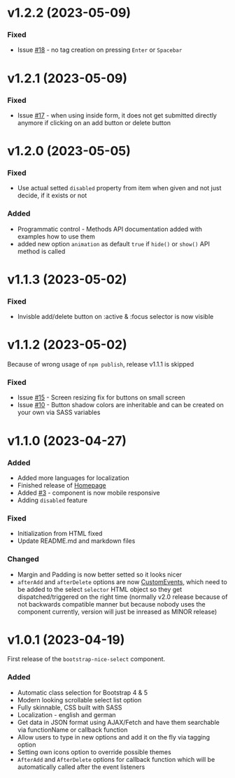 # **v1.2.2 (2023-05-09)**

### **Fixed**

- Issue [#18](https://github.com/kevingostomski/bootstrap-nice-select/issues/18) - no tag creation on pressing `Enter` or `Spacebar`


# **v1.2.1 (2023-05-09)**

### **Fixed**

- Issue [#17](https://github.com/kevingostomski/bootstrap-nice-select/issues/17) - when using inside form, it does not get submitted directly anymore if clicking on an add button or delete button


# **v1.2.0 (2023-05-05)**

### **Fixed**

- Use actual setted `disabled` property from item when given and not just decide, if it exists or not

### **Added**

- Programmatic control - Methods API documentation added with examples how to use them
- added new option `animation` as default `true` if `hide()` or `show()` API method is called


# **v1.1.3 (2023-05-02)**

### **Fixed**

- Invisble add/delete button on :active & :focus selector is now visible


# **v1.1.2 (2023-05-02)**

Because of wrong usage of `npm publish`, release v1.1.1 is skipped

### **Fixed**

- Issue [#15](https://github.com/kevingostomski/bootstrap-nice-select/issues/15) - Screen resizing fix for buttons on small screen
- Issue [#10](https://github.com/kevingostomski/bootstrap-nice-select/issues/10) - Button shadow colors are inheritable and can be created on your own via SASS variables


# **v1.1.0 (2023-04-27)**

### **Added**

- Added more languages for localization
- Finished release of [Homepage](https://kevingostomski.github.io/bootstrap-nice-select/) 
- Added [#3](https://github.com/kevingostomski/bootstrap-nice-select/issues/3) - component is now mobile responsive
- Adding `disabled` feature

### **Fixed**

- Initialization from HTML fixed
- Update README.md and markdown files

### **Changed**

- Margin and Padding is now better setted so it looks nicer
- `afterAdd` and `afterDelete` options are now [CustomEvents](https://developer.mozilla.org/en-US/docs/Web/API/CustomEvent/CustomEvent), which need to be added to the select `selector` HTML object so they get dispatched/triggered on the right time (normally v2.0 release because of not backwards compatible manner but because nobody uses the component currently, version will just be inreased as MINOR release)


# **v1.0.1 (2023-04-19)**

First release of the `bootstrap-nice-select` component.

### **Added**

- Automatic class selection for Bootstrap 4 & 5 
- Modern looking scrollable select list option
- Fully skinnable, CSS built with SASS 
- Localization - english and german
- Get data in JSON format using AJAX/Fetch and have them searchable via functionName or callback function
- Allow users to type in new options and add it on the fly via tagging option
- Setting own icons option to override possible themes
- `AfterAdd` and `AfterDelete` options for callback function which will be automatically called after the event listeners